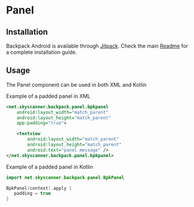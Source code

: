 # Panel

## Installation

Backpack Android is available through [Jitpack](https://jitpack.io/#Skyscanner/backpack-android). Check the main [Readme](../../README.md#installation) for a complete installation guide.

## Usage

The Panel component can be used in both XML and Kotlin

Example of a padded panel in XML

```xml
<net.skyscanner.backpack.panel.bpkpanel
    android:layout_width="match_parent"
    android:layout_height="match_parent"
    app:padding="true">

    <textview
        android:layout_width="match_parent"
        android:layout_height="match_parent"
        android:text="panel message" />
</net.skyscanner.backpack.panel.bpkpanel>
```

Example of a padded panel in Kotlin

```Kotlin
import net.skyscanner.backpack.panel.BpkPanel

BpkPanel(context).apply {
   padding = true
}
```
